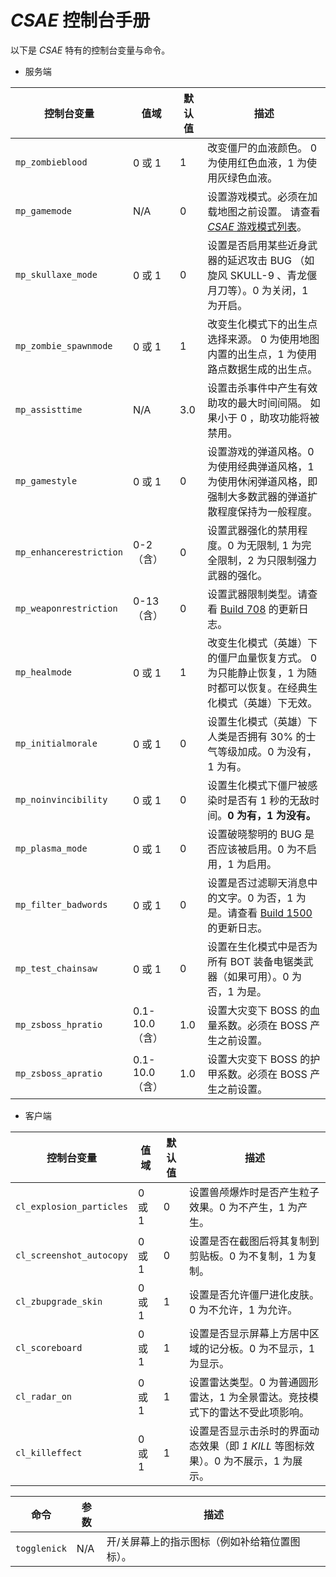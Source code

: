 # _CSAE_ 控制台手册

以下是 _CSAE_ 特有的控制台变量与命令。

- 服务端

| 控制台变量 | 值域 | 默认值 | 描述 |
| --------- | ---- | ------ | ---- |
| `mp_zombieblood`  | 0 或 1 | 1 | 改变僵尸的血液颜色。 0 为使用红色血液，1 为使用灰绿色血液。 |
| `mp_gamemode`     | N/A | 0 | 设置游戏模式。必须在加载地图之前设置。 请查看 [_CSAE_ 游戏模式列表](https://github.com/ltndkl/Counter-Strike-Augmented-Edition/blob/master/CSAE%20%E6%B8%B8%E6%88%8F%E6%A8%A1%E5%BC%8F%E5%88%97%E8%A1%A8.md)。
| `mp_skullaxe_mode` | 0 或 1 | 0 | 设置是否启用某些近身武器的延迟攻击 BUG （如旋风 SKULL-9 、青龙偃月刀等）。0 为关闭，1 为开启。 |
| `mp_zombie_spawnmode` | 0 或 1 | 1 | 改变生化模式下的出生点选择来源。 0 为使用地图内置的出生点，1 为使用路点数据生成的出生点。 |
| `mp_assisttime` | N/A | 3.0 | 设置击杀事件中产生有效助攻的最大时间间隔。 如果小于 0 ，助攻功能将被禁用。 |
| `mp_gamestyle` | 0 或 1 | 0 | 设置游戏的弹道风格。0 为使用经典弹道风格，1 为使用休闲弹道风格，即强制大多数武器的弹道扩散程度保持为一般程度。 |
| `mp_enhancerestriction` | 0-2 （含） | 0 | 设置武器强化的禁用程度。0 为无限制, 1 为完全限制，2 为只限制强力武器的强化。 |
| `mp_weaponrestriction` | 0-13 （含） | 0 | 设置武器限制类型。请查看 [Build 708](https://github.com/ltndkl/Counter-Strike-Augmented-Edition/releases/tag/708) 的更新日志。 |
| `mp_healmode` | 0 或 1 | 1 | 改变生化模式（英雄）下的僵尸血量恢复方式。 0 为只能静止恢复，1 为随时都可以恢复。在经典生化模式（英雄）下无效。 |
| `mp_initialmorale` | 0 或 1 | 0 | 设置生化模式（英雄）下人类是否拥有 30% 的士气等级加成。0 为没有，1 为有。 |
| `mp_noinvincibility` | 0 或 1 | 0 | 设置生化模式下僵尸被感染时是否有 1 秒的无敌时间。**0 为有，1 为没有。** |
| `mp_plasma_mode` | 0 或 1 | 0 | 设置破晓黎明的 BUG 是否应该被启用。0 为不启用，1 为启用。 |
| `mp_filter_badwords` | 0 或 1 | 0 | 设置是否过滤聊天消息中的文字。0 为否，1 为是。请查看 [Build 1500](https://github.com/ltndkl/Counter-Strike-Augmented-Edition/releases/tag/1500) 的更新日志。 |
| `mp_test_chainsaw` | 0 或 1 | 0 | 设置在生化模式中是否为所有 BOT 装备电锯类武器（如果可用）。0 为否，1 为是。 |
| `mp_zsboss_hpratio` | 0.1-10.0 （含） | 1.0 | 设置大灾变下 BOSS 的血量系数。必须在 BOSS 产生之前设置。 |
| `mp_zsboss_apratio` | 0.1-10.0 （含） | 1.0 | 设置大灾变下 BOSS 的护甲系数。必须在 BOSS 产生之前设置。 |

- 客户端

| 控制台变量 | 值域 | 默认值 | 描述 |
| --------- | ---- | ------ | ---- |
| `cl_explosion_particles` | 0 或 1 | 0 | 设置兽颅爆炸时是否产生粒子效果。0 为不产生，1 为产生。 |
| `cl_screenshot_autocopy` | 0 或 1 | 0 | 设置是否在截图后将其复制到剪贴板。0 为不复制，1 为复制。 |
| `cl_zbupgrade_skin` | 0 或 1 | 1 | 设置是否允许僵尸进化皮肤。0 为不允许，1 为允许。 |
| `cl_scoreboard` | 0 或 1 | 1 | 设置是否显示屏幕上方居中区域的记分板。0 为不显示，1 为显示。 |
| `cl_radar_on` | 0 或 1 | 1 | 设置雷达类型。0 为普通圆形雷达，1 为全景雷达。竞技模式下的雷达不受此项影响。 |
| `cl_killeffect` | 0 或 1 | 1 | 设置是否显示击杀时的界面动态效果（即 _1 KILL_ 等图标效果）。0 为不展示，1 为展示。 |

| 命令 | 参数 | 描述 |
| ---- | ---- | ---- |
| `togglenick` | N/A | 开/关屏幕上的指示图标（例如补给箱位置图标）。 |
